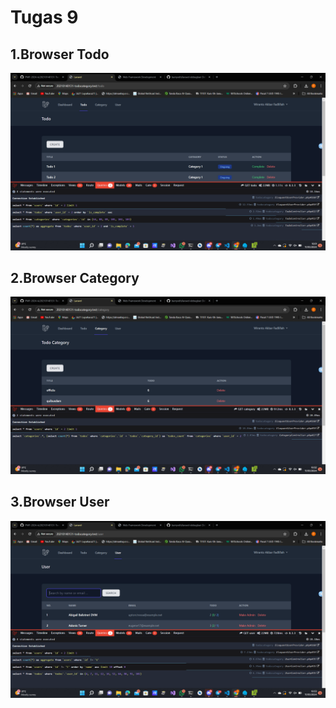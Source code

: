 # Tugas 9

## 1.Browser Todo

![Alt text](screenshoot/tugas9/todo4query.png)

## 2.Browser Category

![Alt text](screenshoot/tugas9/category2query.png)

## 3.Browser User

![Alt text](screenshoot/tugas9/user4query.png)
